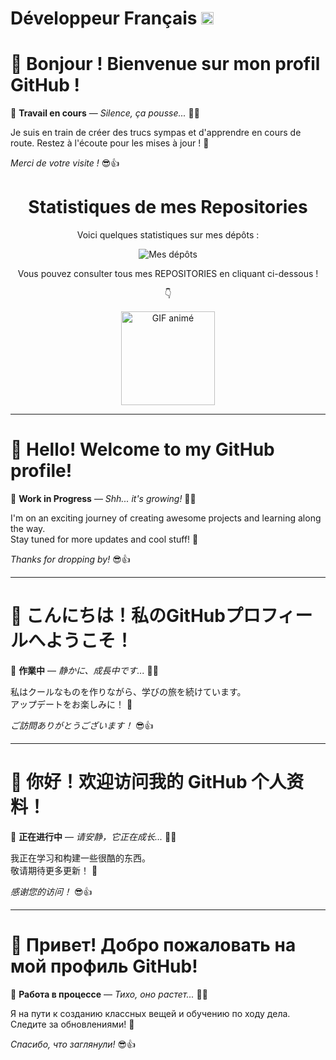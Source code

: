 # Développeur Français <img src="https://github.com/user-attachments/assets/a9ee410a-339f-42b5-91ae-79c948c52fc0" alt="image" width="20" height="20"> 
# 👋 Bonjour ! Bienvenue sur mon profil GitHub !

🚧 **Travail en cours** — *Silence, ça pousse...* 🌱✨

Je suis en train de créer des trucs sympas et d'apprendre en cours de route.
Restez à l'écoute pour les mises à jour ! 🚀

*Merci de votre visite !* 😎👍

<div align="center"><h1 style="text-decoration: none;">Statistiques de mes Repositories</h1>

Voici quelques statistiques sur mes dépôts :

![Mes dépôts](https://github-readme-stats.vercel.app/api/top-langs/?username=Siwax74&layout=compact&theme=radical)

Vous pouvez consulter tous mes REPOSITORIES en cliquant ci-dessous !

<span>👇</span>

<a href="https://github.com/Siwax74" target="_blank">
    <img src="https://media.giphy.com/media/vKL1rJ8mdRlR5nhwH5/giphy.gif" alt="GIF animé" width="150"/>
</a>

</div>

************************************************************************************************************
# 👋 Hello! Welcome to my GitHub profile!

🚧 **Work in Progress** — *Shh... it's growing!* 🌱✨

I'm on an exciting journey of creating awesome projects and learning along the way.  
Stay tuned for more updates and cool stuff! 🚀

*Thanks for dropping by!* 😎👍

************************************************************************************************************
# 👋 こんにちは！私のGitHubプロフィールへようこそ！

🚧 **作業中** — *静かに、成長中です...* 🌱✨

私はクールなものを作りながら、学びの旅を続けています。  
アップデートをお楽しみに！ 🚀

*ご訪問ありがとうございます！* 😎👍

************************************************************************************************************
# 👋 你好！欢迎访问我的 GitHub 个人资料！

🚧 **正在进行中** — *请安静，它正在成长...* 🌱✨

我正在学习和构建一些很酷的东西。  
敬请期待更多更新！ 🚀

*感谢您的访问！* 😎👍

************************************************************************************************************
# 👋 Привет! Добро пожаловать на мой профиль GitHub!

🚧 **Работа в процессе** — *Тихо, оно растет...* 🌱✨

Я на пути к созданию классных вещей и обучению по ходу дела.  
Следите за обновлениями! 🚀

*Спасибо, что заглянули!* 😎👍

